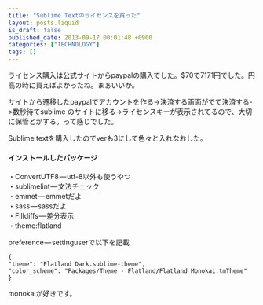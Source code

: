 ```yaml
---
title: "Sublime Textのライセンスを買った"
layout: posts.liquid
is_draft: false
published_date: 2013-09-17 00:01:48 +0900
categories: ["TECHNOLOGY"]
tags: []
---
```


ライセンス購入は公式サイトからpaypalの購入でした。$70で7171円でした。円高の時に買えばよかったね。まぁいいか。

サイトから遷移したpaypalでアカウントを作る-\>決済する画面がでて決済する-\>数秒待てsublime のサイトに移る-\>ライセンスキーが表示されてるので、大切に保管とかする。って感じでした。

Sublime textを購入したのでverも3にして色々と入れなおした。

#### インストールしたパッケージ
・ConvertUTF8 — utf-8以外も使うやつ  
・sublimelint — 文法チェック  
・emmet — emmetだよ  
・sass — sassだよ  
・Filldiffs — 差分表示  
・theme:flatland

preference — settinguserで以下を記載

    {
    "theme": "Flatland Dark.sublime-theme",
    "color_scheme": "Packages/Theme - Flatland/Flatland Monokai.tmTheme"
    }

monokaiが好きです。


